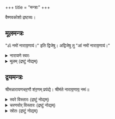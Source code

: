 +++
title = "मन्त्राः"
+++

वैष्णवकोशो द्रष्टव्यः। 

## मूलमन्त्रः
"ॐ नमो॑ नाराय॒णाय॑।" इति द्विजेषु। अद्विजेषु तु "आं नमो॑ नाराय॒णाय॑।"

<details><summary>नारायणे स्वरः</summary>

> ॐ नमो॑ नाराय॒णाय॑ … "प्रत्युत्त॑ब्ध्यै सय॒त्वाय॑ ॥" इति प्रसिद्धं तैत्तिरीयवेदवाक्यं दृष्टान्तयन्त्यभिज्ञाः।

इति स्वरं दर्शयन्त्य् अहोबिलमठाह्निकपुस्तके (मन्त्रे तृतीयाष्टमौ स्वरितौ, षष्ठः अनुदात्त इति साम्यम्)।

व्युत्पत्तयः - 

- नर आत्मा। ततो जातान्याकाशादीनि नाराणि, तानि कार्य्याणि अयते कारणात्मना व्याप्नुते नारायणः। अस्मिन् पक्षे नारायण꣡ इति।
-  नराज्जातानि तत्त्वानि नाराणीति विदुर्बुधाः । तान्येवायनं यस्य तेन नारायणः स्मृतः॥ अस्मिन् पक्षे नारा꣡यण इति। 
- "नारञ्च मोक्षणं पुण्यम्, अयनं ज्ञानमीप्सितम् । तयोर्ज्ञानं भवेद् यस्मात् सोऽयं नारायणः स्मृतः"। अस्मिन् पक्षे नारा꣡यण इति।
</details>

<details><summary>मूलम् (द्रष्टुं नोद्यम्)</summary>

- नारायणाथर्वशीर्षोपनिषत्

> Narayana atharvashira is  also called narayana upanishad and associated with Krishna YV. It has an exalted place in vaikhanasa paddhatis and there r reasons to believe that it is a vaikhanasa text which has become very popular later.   
> 
> Interestingly, it is the Vedic text which still survives in Bali. No other upanishad survives there.. nor any samhita
> 
> - ravilochanaH
</details>




## द्वयमन्त्रः
श्रीमन्नारायणचर॒णौ श॑र॒णम् प्रप॑द्ये। श्रीम॑ते नाराय॒णाय॒ नमः॑॥

<details><summary>स्वरे विस्तारः (द्रष्टुं नोद्यम्)</summary>

- शर॒णम् इति॑ 
  - काठक-स्वराङ्कनेनोज्ज्वलः - अ॑त्र युच्प्रत्ययः॑ स्यात्। "ण्यासश्रन्थो युच्" इ॑ति।
</details>

<details><summary>चरणयोर् विस्तारः (द्रष्टुं नोद्यम्)</summary>

कृष्णस्य चरणौ कुसर्प-फणा-मर्दकौ लीला-नृत्य-परौ।  
त्रिविक्रमस्य वामनस्य चरणः गङ्गोद्भावकः। 
</details>


<details><summary>स्रोतः (द्रष्टुं नोद्यम्)</summary>

> Source claimed - Kathavalli. But the katha brahmana is not found in full.
> 
> Interestingly there is a later upanishad called dvayopanishad. (Later based on absence in a list in muktikopaniShat.) But it does not give the mantra. It only mentions abt the mantra and it's characteristics. 
> 
</details>
